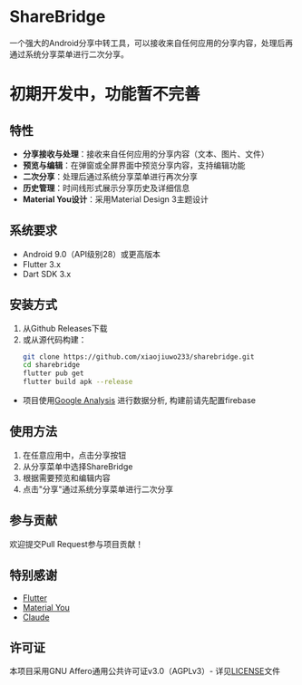 # ShareBridge

一个强大的Android分享中转工具，可以接收来自任何应用的分享内容，处理后再通过系统分享菜单进行二次分享。

# 初期开发中，功能暂不完善

## 特性

- **分享接收与处理**：接收来自任何应用的分享内容（文本、图片、文件）
- **预览与编辑**：在弹窗或全屏界面中预览分享内容，支持编辑功能
- **二次分享**：处理后通过系统分享菜单进行再次分享
- **历史管理**：时间线形式展示分享历史及详细信息
- **Material You设计**：采用Material Design 3主题设计

## 系统要求

- Android 9.0（API级别28）或更高版本
- Flutter 3.x
- Dart SDK 3.x

## 安装方式

1. 从Github Releases下载
2. 或从源代码构建：
   ```bash
   git clone https://github.com/xiaojiuwo233/sharebridge.git
   cd sharebridge
   flutter pub get
   flutter build apk --release
   ```

- 项目使用[Google Analysis](https://analytics.google.com/) 进行数据分析, 构建前请先配置firebase

## 使用方法

1. 在任意应用中，点击分享按钮
2. 从分享菜单中选择ShareBridge
3. 根据需要预览和编辑内容
4. 点击"分享"通过系统分享菜单进行二次分享

## 参与贡献

欢迎提交Pull Request参与项目贡献！

## 特别感谢

- [Flutter](https://flutter.dev)
- [Material You](https://m3.material.io)
- [Claude](https://www.claude.ai)

## 许可证

本项目采用GNU Affero通用公共许可证v3.0（AGPLv3）- 详见[LICENSE](./LICENSE)文件 